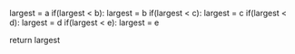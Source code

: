 largest = a
if(largest < b):
    largest = b
if(largest < c):
    largest = c
if(largest < d):
    largest = d
if(largest < e):
    largest = e

return largest